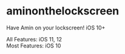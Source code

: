 # aminonthelockscreen
Have Amin on your lockscreen! iOS 10+

All Features: iOS 11, 12  
Most Features: iOS 10
